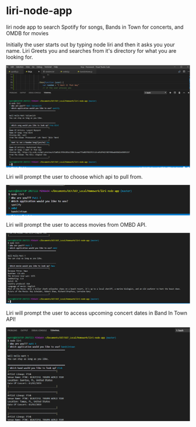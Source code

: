 # liri-node-app
liri node app to search Spotify for songs, Bands in Town for concerts, and OMDB for movies

Initially the user starts out by typing node liri and then it asks you your name.
Liri Greets you and searches from it's directory for what you are looking for.

![screenshot1](images/ScreenShot1.PNG?raw=true "screenshot1")

Liri will prompt the user to choose which api to pull from. 

![screenshot2](images/ScreenShot2.PNG?raw=true "screenshot2")

Liri will prompt the user to access movies from OMBD API.

![screenshot3](images/ScreenShot3.PNG?raw=true "screenshot3")

Liri will prompt the user to access upcoming concert dates in Band In Town API!

![screenshot4](images/ScreenShot4.PNG?raw=true "screenshot4")
